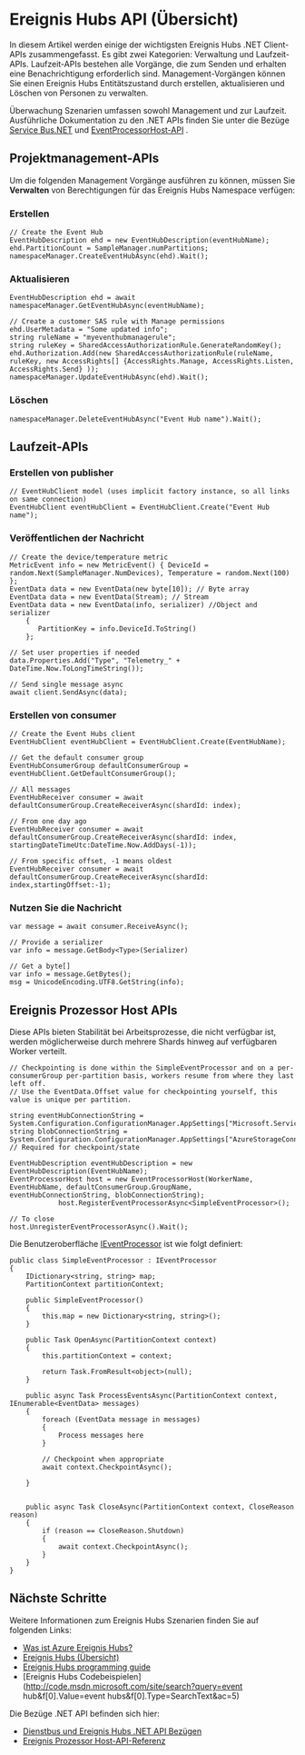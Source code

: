 <properties 
    pageTitle="Übersicht über die Azure Ereignis Hubs APIs | Microsoft Azure"
    description="Eine Übersicht über einige wichtige Ereignis Hubs .NET Client-API."
    services="event-hubs"
    documentationCenter="na"
    authors="sethmanheim"
    manager="timlt"
    editor="" />
<tags 
    ms.service="event-hubs"
    ms.devlang="dotnet"
    ms.topic="article"
    ms.tgt_pltfrm="na"
    ms.workload="na"
    ms.date="08/16/2016"
    ms.author="sethm" />

# <a name="event-hubs-api-overview"></a>Ereignis Hubs API (Übersicht)

In diesem Artikel werden einige der wichtigsten Ereignis Hubs .NET Client-APIs zusammengefasst. Es gibt zwei Kategorien: Verwaltung und Laufzeit-APIs. Laufzeit-APIs bestehen alle Vorgänge, die zum Senden und erhalten eine Benachrichtigung erforderlich sind. Management-Vorgängen können Sie einen Ereignis Hubs Entitätszustand durch erstellen, aktualisieren und Löschen von Personen zu verwalten.

Überwachung Szenarien umfassen sowohl Management und zur Laufzeit. Ausführliche Dokumentation zu den .NET APIs finden Sie unter die Bezüge [Service Bus.NET](https://msdn.microsoft.com/library/azure/mt419900.aspx) und [EventProcessorHost-API](https://msdn.microsoft.com/library/azure/mt445521.aspx) .

## <a name="management-apis"></a>Projektmanagement-APIs

Um die folgenden Management Vorgänge ausführen zu können, müssen Sie **Verwalten** von Berechtigungen für das Ereignis Hubs Namespace verfügen:

### <a name="create"></a>Erstellen

```
// Create the Event Hub
EventHubDescription ehd = new EventHubDescription(eventHubName);
ehd.PartitionCount = SampleManager.numPartitions;
namespaceManager.CreateEventHubAsync(ehd).Wait();
```

### <a name="update"></a>Aktualisieren

```
EventHubDescription ehd = await namespaceManager.GetEventHubAsync(eventHubName);

// Create a customer SAS rule with Manage permissions
ehd.UserMetadata = "Some updated info";
string ruleName = "myeventhubmanagerule";
string ruleKey = SharedAccessAuthorizationRule.GenerateRandomKey();
ehd.Authorization.Add(new SharedAccessAuthorizationRule(ruleName, ruleKey, new AccessRights[] {AccessRights.Manage, AccessRights.Listen, AccessRights.Send} )); 
namespaceManager.UpdateEventHubAsync(ehd).Wait();
```

### <a name="delete"></a>Löschen

```
namespaceManager.DeleteEventHubAsync("Event Hub name").Wait();
```

## <a name="run-time-apis"></a>Laufzeit-APIs

### <a name="create-publisher"></a>Erstellen von publisher

```
// EventHubClient model (uses implicit factory instance, so all links on same connection)
EventHubClient eventHubClient = EventHubClient.Create("Event Hub name");
```

### <a name="publish-message"></a>Veröffentlichen der Nachricht

```
// Create the device/temperature metric
MetricEvent info = new MetricEvent() { DeviceId = random.Next(SampleManager.NumDevices), Temperature = random.Next(100) };
EventData data = new EventData(new byte[10]); // Byte array
EventData data = new EventData(Stream); // Stream 
EventData data = new EventData(info, serializer) //Object and serializer 
    {
       PartitionKey = info.DeviceId.ToString()
    };

// Set user properties if needed
data.Properties.Add("Type", "Telemetry_" + DateTime.Now.ToLongTimeString());

// Send single message async
await client.SendAsync(data);
```

### <a name="create-consumer"></a>Erstellen von consumer

```
// Create the Event Hubs client
EventHubClient eventHubClient = EventHubClient.Create(EventHubName);

// Get the default consumer group
EventHubConsumerGroup defaultConsumerGroup = eventHubClient.GetDefaultConsumerGroup();

// All messages
EventHubReceiver consumer = await defaultConsumerGroup.CreateReceiverAsync(shardId: index);

// From one day ago
EventHubReceiver consumer = await defaultConsumerGroup.CreateReceiverAsync(shardId: index, startingDateTimeUtc:DateTime.Now.AddDays(-1));
                        
// From specific offset, -1 means oldest
EventHubReceiver consumer = await defaultConsumerGroup.CreateReceiverAsync(shardId: index,startingOffset:-1); 
```

### <a name="consume-message"></a>Nutzen Sie die Nachricht

```
var message = await consumer.ReceiveAsync();

// Provide a serializer
var info = message.GetBody<Type>(Serializer)
                                    
// Get a byte[]
var info = message.GetBytes(); 
msg = UnicodeEncoding.UTF8.GetString(info);
```

## <a name="event-processor-host-apis"></a>Ereignis Prozessor Host APIs

Diese APIs bieten Stabilität bei Arbeitsprozesse, die nicht verfügbar ist, werden möglicherweise durch mehrere Shards hinweg auf verfügbaren Worker verteilt.

```
// Checkpointing is done within the SimpleEventProcessor and on a per-consumerGroup per-partition basis, workers resume from where they last left off.
// Use the EventData.Offset value for checkpointing yourself, this value is unique per partition.

string eventHubConnectionString = System.Configuration.ConfigurationManager.AppSettings["Microsoft.ServiceBus.ConnectionString"];
string blobConnectionString = System.Configuration.ConfigurationManager.AppSettings["AzureStorageConnectionString"]; // Required for checkpoint/state

EventHubDescription eventHubDescription = new EventHubDescription(EventHubName);
EventProcessorHost host = new EventProcessorHost(WorkerName, EventHubName, defaultConsumerGroup.GroupName, eventHubConnectionString, blobConnectionString);
            host.RegisterEventProcessorAsync<SimpleEventProcessor>();

// To close
host.UnregisterEventProcessorAsync().Wait();   
```

Die Benutzeroberfläche [IEventProcessor](https://msdn.microsoft.com/library/azure/microsoft.servicebus.messaging.ieventprocessor.aspx) ist wie folgt definiert:

```
public class SimpleEventProcessor : IEventProcessor
{
    IDictionary<string, string> map;
    PartitionContext partitionContext;

    public SimpleEventProcessor()
    {
        this.map = new Dictionary<string, string>();
    }

    public Task OpenAsync(PartitionContext context)
    {
        this.partitionContext = context;

        return Task.FromResult<object>(null);
    }

    public async Task ProcessEventsAsync(PartitionContext context, IEnumerable<EventData> messages)
    {
        foreach (EventData message in messages)
        {
            Process messages here
        }
        
        // Checkpoint when appropriate
        await context.CheckpointAsync();

    }


    public async Task CloseAsync(PartitionContext context, CloseReason reason)
    {
        if (reason == CloseReason.Shutdown)
        {
            await context.CheckpointAsync();
        }
    }
}
```

## <a name="next-steps"></a>Nächste Schritte

Weitere Informationen zum Ereignis Hubs Szenarien finden Sie auf folgenden Links:

- [Was ist Azure Ereignis Hubs?](event-hubs-what-is-event-hubs.md)
- [Ereignis Hubs (Übersicht)](event-hubs-overview.md)
- [Ereignis Hubs programming guide](event-hubs-programming-guide.md)
- [Ereignis Hubs Codebeispielen](http://code.msdn.microsoft.com/site/search?query=event hub&f[0].Value=event hubs&f[0].Type=SearchText&ac=5)

Die Bezüge .NET API befinden sich hier:

- [Dienstbus und Ereignis Hubs .NET API Bezügen](https://msdn.microsoft.com/library/azure/mt419900.aspx)
- [Ereignis Prozessor Host-API-Referenz](https://msdn.microsoft.com/library/azure/mt445521.aspx)
